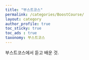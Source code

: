 ```yaml
---
title: "부스트코스"
permalink: /categories/BoostCourse/
layout: category
author_profile: true
toc_sticky: true
toc_ads : true
taxonomy: 부스트코스
---
```


부스트코스에서 듣고 배운 것.
